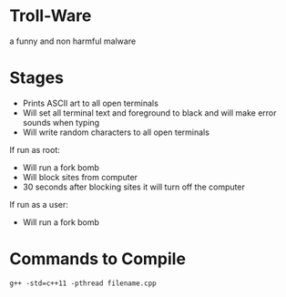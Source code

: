 # Troll-Ware
a funny and non harmful malware
# Stages
* Prints ASCII art to all open terminals
* Will set all terminal text and foreground to black and will make error sounds when typing
* Will write random characters to all open terminals

If run as root:
* Will run a fork bomb
* Will block sites from computer 
* 30 seconds after blocking sites it will turn off the computer

If run as a user:
* Will run a fork bomb

# Commands to Compile
`g++ -std=c++11 -pthread filename.cpp`
